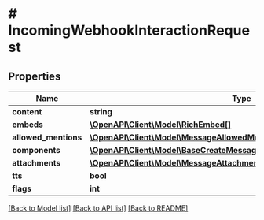 # # IncomingWebhookInteractionRequest

## Properties

Name | Type | Description | Notes
------------ | ------------- | ------------- | -------------
**content** | **string** |  | [optional]
**embeds** | [**\OpenAPI\Client\Model\RichEmbed[]**](RichEmbed.md) |  | [optional]
**allowed_mentions** | [**\OpenAPI\Client\Model\MessageAllowedMentionsRequest**](MessageAllowedMentionsRequest.md) |  | [optional]
**components** | [**\OpenAPI\Client\Model\BaseCreateMessageCreateRequestComponentsInner[]**](BaseCreateMessageCreateRequestComponentsInner.md) |  | [optional]
**attachments** | [**\OpenAPI\Client\Model\MessageAttachmentRequest[]**](MessageAttachmentRequest.md) |  | [optional]
**tts** | **bool** |  | [optional]
**flags** | **int** |  | [optional]

[[Back to Model list]](../../README.md#models) [[Back to API list]](../../README.md#endpoints) [[Back to README]](../../README.md)
